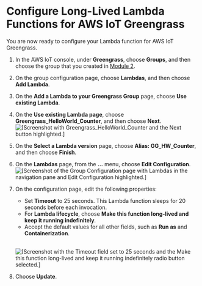 # Configure Long\-Lived Lambda Functions for AWS IoT Greengrass<a name="long-lived"></a>

You are now ready to configure your Lambda function for AWS IoT Greengrass\.

1. In the AWS IoT console, under **Greengrass**, choose **Groups**, and then choose the group that you created in [Module 2](module2.md)\.

1. On the group configuration page, choose **Lambdas**, and then choose **Add Lambda**\.

1. On the **Add a Lambda to your Greengrass Group** page, choose **Use existing Lambda**\.

1. On the **Use existing Lambda page**, choose **Greengrass\_HelloWorld\_Counter**, and then choose **Next**\.  
![\[Screenshot with Greengrass_HelloWorld_Counter and the Next button highlighted.\]](http://docs.aws.amazon.com/greengrass/latest/developerguide/images/gg-get-started-049.png)

1. On the **Select a Lambda version** page, choose **Alias: GG\_HW\_Counter**, and then choose **Finish**\.

1. On the **Lambdas** page, from the **\.\.\.** menu, choose **Edit Configuration**\.  
![\[Screenshot of the Group Configuration page with Lambdas in the navigation pane and Edit Configuration highlighted.\]](http://docs.aws.amazon.com/greengrass/latest/developerguide/images/gg-get-started-050.png)

1. On the configuration page, edit the following properties:
   + Set **Timeout** to 25 seconds\. This Lambda function sleeps for 20 seconds before each invocation\.
   + For **Lambda lifecycle**, choose **Make this function long\-lived and keep it running indefinitely**\.
   + Accept the default values for all other fields, such as **Run as** and **Containerization**\.

      
![\[Screenshot with the Timeout field set to 25 seconds and the Make this function long-lived and keep it running indefinitely radio button selected.\]](http://docs.aws.amazon.com/greengrass/latest/developerguide/images/gg-get-started-051.png)

1. Choose **Update**\.